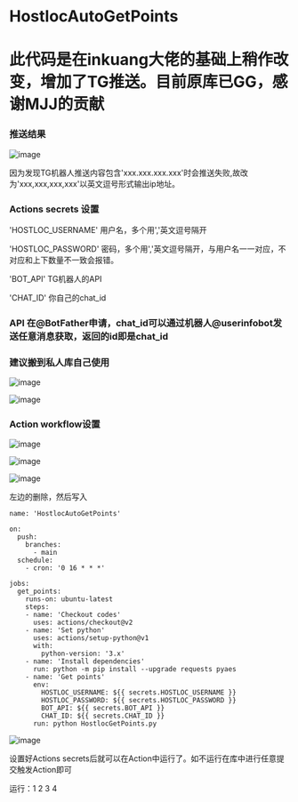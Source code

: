 # HostlocAutoGetPoints

# 此代码是在inkuang大佬的基础上稍作改变，增加了TG推送。目前原库已GG，感谢MJJ的贡献

### 推送结果

![image](https://user-images.githubusercontent.com/64535826/118832486-3c1c8d80-b8f3-11eb-9d42-77bbd3b56e90.png)

因为发现TG机器人推送内容包含'xxx.xxx.xxx.xxx'时会推送失败,故改为'xxx,xxx,xxx,xxx'以英文逗号形式输出ip地址。

### Actions secrets 设置
'HOSTLOC_USERNAME'  用户名，多个用','英文逗号隔开

'HOSTLOC_PASSWORD'  密码，多个用','英文逗号隔开，与用户名一一对应，不对应和上下数量不一致会报错。

'BOT_API'  TG机器人的API

'CHAT_ID'  你自己的chat_id

### API 在@BotFather申请，chat_id可以通过机器人@userinfobot发送任意消息获取，返回的id即是chat_id

### 建议搬到私人库自己使用

![image](https://user-images.githubusercontent.com/64535826/118836731-b8fd3680-b8f6-11eb-8601-101e10c0533c.png)

![image](https://user-images.githubusercontent.com/64535826/118837247-3628ab80-b8f7-11eb-97c8-d6cf4bc84926.png)



### Action workflow设置
![image](https://user-images.githubusercontent.com/64535826/118829855-13939400-b8f1-11eb-8c95-44745e1242f5.png)

![image](https://user-images.githubusercontent.com/64535826/118829933-25753700-b8f1-11eb-9846-d0b983936763.png)

![image](https://user-images.githubusercontent.com/64535826/118830246-5eada700-b8f1-11eb-86b5-ca3c8547863f.png)

左边的删除，然后写入

    name: 'HostlocAutoGetPoints'

    on:
      push:
        branches: 
          - main
      schedule:
        - cron: '0 16 * * *'

    jobs:
      get_points:
        runs-on: ubuntu-latest
        steps:
        - name: 'Checkout codes'
          uses: actions/checkout@v2
        - name: 'Set python'
          uses: actions/setup-python@v1
          with:
            python-version: '3.x'
        - name: 'Install dependencies'
          run: python -m pip install --upgrade requests pyaes
        - name: 'Get points'
          env:
            HOSTLOC_USERNAME: ${{ secrets.HOSTLOC_USERNAME }}
            HOSTLOC_PASSWORD: ${{ secrets.HOSTLOC_PASSWORD }}
            BOT_API: ${{ secrets.BOT_API }}
            CHAT_ID: ${{ secrets.CHAT_ID }}
          run: python HostlocGetPoints.py

![image](https://user-images.githubusercontent.com/64535826/118830589-a7656000-b8f1-11eb-9c2f-e1287a41ab11.png)

设置好Actions secrets后就可以在Action中运行了。如不运行在库中进行任意提交触发Action即可

运行：1 2 3 4
